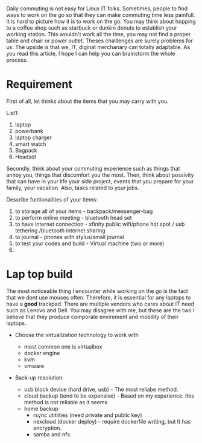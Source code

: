 #
Daily commuting is not easy for Linux IT folks. Sometimes, people to find ways to work on the go so that they can make commuting time less painfull. It is hard to picture how it is to work on the go. You may think about hopping to a coffee shop such as starbuck or dunkin donuts to establish your working station. This wouldn't work all the time, you may not find a proper table and chair or power outlet. Theses challlenges are surely problems for us. The upside is that we, IT, diginat merchanary can totally adaptable. As you read this article, I hope I can help you can brainstorm the whole process. 


# Requirement #
First of all, let thinks about the items that you may carry with you.

List1:

1. laptop
2. powerbank
3. laptop charger
4. smart watch 
5. Bagpack
6. Headset

Secondly, think about your commuting experience such as things that annoy you, things that discomfort you the most. Then, think about possivity that can have in your life your side project, events that you prepare for your family, your vacation. Also, tasks related to your jobs. 

Describe funtionalities of your items:

1. to storage all of your items - backpack/messenger-bag
2. to perform online meeting - bluetooth head set
3. to have internet connection -  xfinity public wifi/phone hot spot / usb tethering  /bluetooth internet sharing
4. to journal - phones with stylus/small journal
5. to test your codes and build - Virtual machine (two or more)
6.  



# Lap top build # 
The most noticeable thing I encounter while working on the go is the fact that we dont use mouses often. Therefore, it is essential for any laptops to have a **good** trackpad. There are multiple vendors who cares about IT need such as Lenovo and Dell. You may disagree with me, but these are the two I believe that they produce comporate envirement and mobility of their laptops. 

- Choose the virtualization technology to work with
	- most common one is virtualbox
	- docker engine
	- kvm 
	- vmware
	
- Back-up resolution
	- usb block device (hard drive, usb) - The most reliabe method.
	- cloud backup (tend to be expensive) - Based on my experience. this method is not reliable as it seems
	- home backup 
		- rsync utitlities (need private and public key)
		- nexcloud (docker deploy) - require dockerfile writing, but It has encryption.
		- samba and nfs.
	
 
